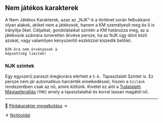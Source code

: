 ## Nem játékos karakterek

A Nem Játékos Karakterek, azaz az „NJK"-k a történet során felbukkanó olyan alakok, akiket nem a játékosok, hanem a KM személyesít meg és ő is irányítja őket. Céljaikat, gondolataikat szintén a KM határozza meg, az a játékosok számára ismeretlen (kivéve persze, ha az NJK úgy dönt közli azokat, vagy valamilyen kényszerítő eszközzel kiszedik belőle).

```
NJK-kra nem érvényesek a
képzettség limitek!
```

### NJK szintek

Egy egyszerű paraszt öregkorára elérheti a `5-6.` Tapasztalati Szintet is. Ez persze nem jár automatikus harcérték emelkedéssel, hiszen a `Szilánk` rendszerében csak az nő, amire költünk. Kivétel ez alól a [Tudatalatti Mágiaellenállás](104_aura_magia_akarata_magiaellenallas.md) (`TME`)  amely a tapasztalattal és korral lassan magától nő.

---

🔗 [Pédakarakter megalkotása](010_12_peldakarakter_megalkotasa.md) →

⚜️ [Nyitóoldal](start.md#1-karakteralkot%C3%A1s)
